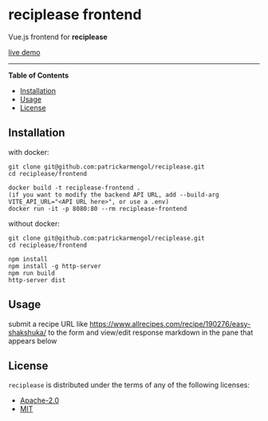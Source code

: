# reciplease frontend

Vue.js frontend for **reciplease**

[live demo](https://reciplease-frontend.up.railway.app/)

-----

**Table of Contents**

- [Installation](#installation)
- [Usage](#usage)
- [License](#license)


## Installation

with docker:
```console
git clone git@github.com:patrickarmengol/reciplease.git
cd reciplease/frontend

docker build -t reciplease-frontend .
(if you want to modify the backend API URL, add --build-arg VITE_API_URL="<API URL here>", or use a .env)
docker run -it -p 8080:80 --rm reciplease-frontend
```

without docker:
```console
git clone git@github.com:patrickarmengol/reciplease.git
cd reciplease/frontend

npm install
npm install -g http-server
npm run build
http-server dist
```

## Usage

submit a recipe URL like https://www.allrecipes.com/recipe/190276/easy-shakshuka/ to the form and view/edit response markdown in the pane that appears below

## License

`reciplease` is distributed under the terms of any of the following licenses:

- [Apache-2.0](https://spdx.org/licenses/Apache-2.0.html)
- [MIT](https://spdx.org/licenses/MIT.html)